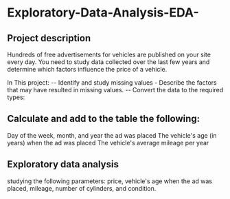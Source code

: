 # Exploratory-Data-Analysis-EDA-
## Project description
Hundreds of free advertisements for vehicles are published on your site every day. You need to study data collected over the last few years and determine which factors influence the price of a vehicle.

In This project:
--  Identify and study missing values - Describe the factors that may have resulted in missing values.
-- Convert the data to the required types:
## Calculate and add to the table the following:
Day of the week, month, and year the ad was placed
The vehicle's age (in years) when the ad was placed
The vehicle's average mileage per year
## Exploratory data analysis
studying the following parameters: price, vehicle's age when the ad was placed, mileage, number of cylinders, and condition.

